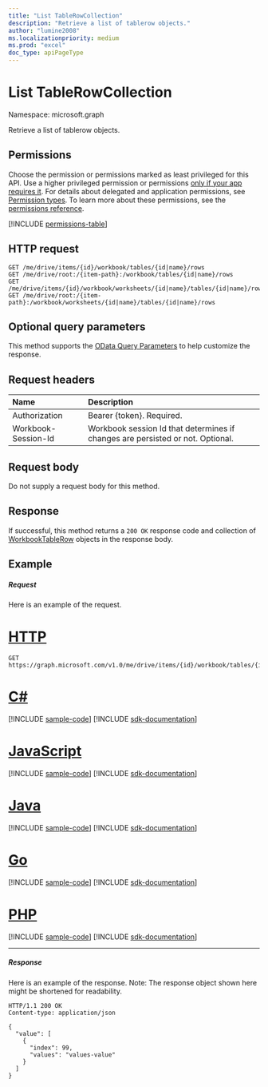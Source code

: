 ```yaml
---
title: "List TableRowCollection"
description: "Retrieve a list of tablerow objects."
author: "lumine2008"
ms.localizationpriority: medium
ms.prod: "excel"
doc_type: apiPageType
---
```


# List TableRowCollection

Namespace: microsoft.graph

Retrieve a list of tablerow objects.
## Permissions
Choose the permission or permissions marked as least privileged for this API. Use a higher privileged permission or permissions [only if your app requires it](/graph/permissions-overview#best-practices-for-using-microsoft-graph-permissions). For details about delegated and application permissions, see [Permission types](/graph/permissions-overview#permission-types). To learn more about these permissions, see the [permissions reference](/graph/permissions-reference).

<!-- { "blockType": "permissions", "name": "tablerow_list" } -->
[!INCLUDE [permissions-table](../includes/permissions/tablerow-list-permissions.md)]

## HTTP request
<!-- { "blockType": "ignored" } -->
```http
GET /me/drive/items/{id}/workbook/tables/{id|name}/rows
GET /me/drive/root:/{item-path}:/workbook/tables/{id|name}/rows
GET /me/drive/items/{id}/workbook/worksheets/{id|name}/tables/{id|name}/rows
GET /me/drive/root:/{item-path}:/workbook/worksheets/{id|name}/tables/{id|name}/rows
```
## Optional query parameters
This method supports the [OData Query Parameters](/graph/query-parameters) to help customize the response.

## Request headers
| Name      |Description|
|:----------|:----------|
| Authorization  | Bearer {token}. Required. |
| Workbook-Session-Id  | Workbook session Id that determines if changes are persisted or not. Optional.|

## Request body
Do not supply a request body for this method.

## Response

If successful, this method returns a `200 OK` response code and collection of [WorkbookTableRow](../resources/workbooktablerow.md) objects in the response body.
## Example
##### Request
Here is an example of the request.

# [HTTP](#tab/http)
<!-- {
  "blockType": "request",
  "name": "get_tablerowcollection"
}-->
```msgraph-interactive
GET https://graph.microsoft.com/v1.0/me/drive/items/{id}/workbook/tables/{id|name}/rows
```

# [C#](#tab/csharp)
[!INCLUDE [sample-code](../includes/snippets/csharp/get-tablerowcollection-csharp-snippets.md)]
[!INCLUDE [sdk-documentation](../includes/snippets/snippets-sdk-documentation-link.md)]

# [JavaScript](#tab/javascript)
[!INCLUDE [sample-code](../includes/snippets/javascript/get-tablerowcollection-javascript-snippets.md)]
[!INCLUDE [sdk-documentation](../includes/snippets/snippets-sdk-documentation-link.md)]

# [Java](#tab/java)
[!INCLUDE [sample-code](../includes/snippets/java/get-tablerowcollection-java-snippets.md)]
[!INCLUDE [sdk-documentation](../includes/snippets/snippets-sdk-documentation-link.md)]

# [Go](#tab/go)
[!INCLUDE [sample-code](../includes/snippets/go/get-tablerowcollection-go-snippets.md)]
[!INCLUDE [sdk-documentation](../includes/snippets/snippets-sdk-documentation-link.md)]

# [PHP](#tab/php)
[!INCLUDE [sample-code](../includes/snippets/php/get-tablerowcollection-php-snippets.md)]
[!INCLUDE [sdk-documentation](../includes/snippets/snippets-sdk-documentation-link.md)]

---

##### Response
Here is an example of the response. Note: The response object shown here might be shortened for readability.
<!-- {
  "blockType": "response",
  "truncated": true,
  "@odata.type": "microsoft.graph.workbookTableRow",
  "isCollection": true
} -->
```http
HTTP/1.1 200 OK
Content-type: application/json

{
  "value": [
    {
      "index": 99,
      "values": "values-value"
    }
  ]
}
```

<!-- uuid: 8fcb5dbc-d5aa-4681-8e31-b001d5168d79
2015-10-25 14:57:30 UTC -->
<!-- {
  "type": "#page.annotation",
  "description": "List TableRowCollection",
  "keywords": "",
  "section": "documentation",
  "tocPath": "",
  "suppressions": [
  ]
}-->
